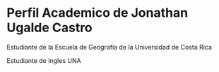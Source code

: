 # Perfil Academico de Jonathan Ugalde Castro
Estudiante de la Escuela de Geografía de la Universidad de Costa Rica  

Estudiante de Ingles UNA